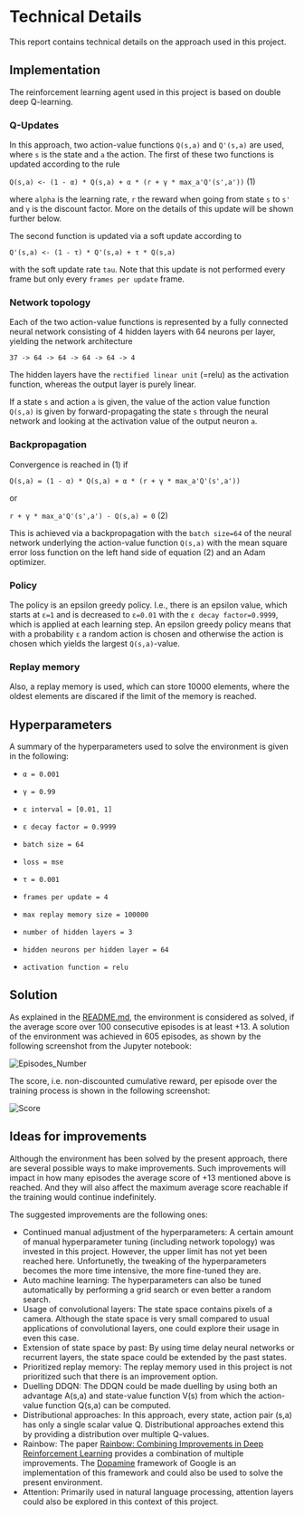 # Technical Details

This report contains technical details on the approach used in this project.

## Implementation

The reinforcement learning agent used in this project is based on double deep Q-learning. 

### Q-Updates

In this approach, two action-value functions `Q(s,a)` and `Q'(s,a)` are used, where `s` is the state and `a` the action. The first of these two functions is updated according to the rule

`Q(s,a) <- (1 - α) * Q(s,a) + α * (r + γ * max_a'Q'(s',a'))` (1)

where `alpha` is the learning rate, `r` the reward when going from state `s` to `s'` and `γ` is the discount factor. More on the details of this update will be shown further below.

The second function is updated via a soft update according to

`Q'(s,a) <- (1 - τ) * Q'(s,a) + τ * Q(s,a)`

with the soft update rate `tau`. Note that this update is not performed every frame but only every `frames per update` frame.

### Network topology

Each of the two action-value functions is represented by a fully connected neural network consisting of 4 hidden layers with 64 neurons per layer, yielding the network architecture

`37 -> 64 -> 64 -> 64 -> 64 -> 4`

The hidden layers have the `rectified linear unit` (=relu) as the activation function, whereas the output layer is purely linear.

If a state `s` and action `a` is given, the value of the action value function `Q(s,a)` is given by forward-propagating the state `s` through the neural network and looking at the activation value of the output neuron `a`.

### Backpropagation

Convergence is reached in (1) if 

`Q(s,a) = (1 - α) * Q(s,a) + α * (r + γ * max_a'Q'(s',a'))` 

or 

`r + γ * max_a'Q'(s',a') - Q(s,a) = 0` (2)

This is achieved via a backpropagation with the `batch size=64` of the neural network underlying the action-value function `Q(s,a)` with the mean square error loss function on the left hand side of equation (2) and an Adam optimizer.

### Policy

The policy is an epsilon greedy policy. I.e., there is an epsilon value, which starts at `ε=1` and is decreased to `ε=0.01` with the `ε decay factor=0.9999`, which is applied at each learning step. An epsilon greedy policy means that with a probability `ε` a random action is chosen and otherwise the action is chosen which yields the largest `Q(s,a)`-value.

### Replay memory

Also, a replay memory is used, which can store 10000 elements, where the oldest elements are discared if the limit of the memory is reached.


## Hyperparameters

A summary of the hyperparameters used to solve the environment is given in the following:

- `α = 0.001`
- `γ = 0.99`
- `ε interval = [0.01, 1]`
- `ε decay factor = 0.9999`
- `batch size = 64`
- `loss = mse`
- `τ = 0.001`
- `frames per update = 4`

- `max replay memory size = 100000`

- `number of hidden layers = 3`
- `hidden neurons per hidden layer = 64`
- `activation function = relu`

## Solution

As explained in the [README.md](README.md), the environment is considered as solved, if the average score over 100 consecutive episodes is at least +13. A solution of the environment was achieved in 605 episodes, as shown by the following screenshot from the Jupyter notebook:

![Episodes_Number](https://user-images.githubusercontent.com/92691697/137644425-f4d5895c-1ca6-4cf5-8391-bd4a571fbce7.PNG)

The score, i.e. non-discounted cumulative reward, per episode over the training process is shown in the following screenshot:

![Score](https://user-images.githubusercontent.com/92691697/137644387-1fbfb623-07f2-47a5-8ee8-b63c29746261.PNG)

## Ideas for improvements

Although the environment has been solved by the present approach, there are several possible ways to make improvements. Such improvements will impact in how many episodes the average score of +13 mentioned above is reached. And they will also affect the maximum average score reachable if the training would continue indefinitely.

The suggested improvements are the following ones:
- Continued manual adjustment of the hyperparameters: A certain amount of manual hyperparameter tuning (including network topology) was invested in this project. However, the upper limit has not yet been reached here. Unfortunetly, the tweaking of the hyperparameters becomes the more time intensive, the more fine-tuned they are.
- Auto machine learning: The hyperparameters can also be tuned automatically by performing a grid search or even better a random search.
- Usage of convolutional layers: The state space contains pixels of a camera. Although the state space is very small compared to usual applications of convolutional layers, one could explore their usage in even this case.
- Extension of state space by past: By using time delay neural networks or recurrent layers, the state space could be extended by the past states.
- Prioritized replay memory: The replay memory used in this project is not prioritized such that there is an improvement option.
- Duelling DDQN: The DDQN could be made duelling by using both an advantage A(s,a) and state-value function V(s) from which the action-value function Q(s,a) can be computed.
- Distributional approaches: In this approach, every state, action pair (s,a) has only a single scalar value Q. Distributional approaches extend this by providing a distribution over multiple Q-values.
- Rainbow: The paper [Rainbow: Combining Improvements in Deep Reinforcement Learning](https://arxiv.org/pdf/1710.02298.pdf) provides a combination of multiple improvements. The [Dopamine](https://github.com/google/dopamine) framework of Google is an implementation of this framework and could also be used to solve the present environment.
- Attention: Primarily used in natural language processing, attention layers could also be explored in this context of this project.
